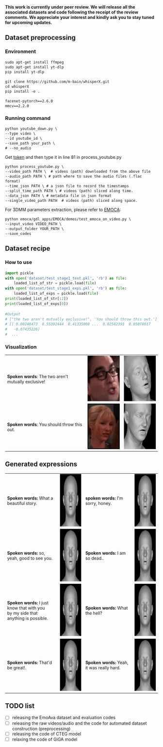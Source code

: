 **This work is currently under peer review. We will release all the associated datasets and code following the receipt of the review comments. We appreciate your interest and kindly ask you to stay tuned for upcoming updates.**


## Dataset preprocessing 

<!-- ## Download from YouTube -->

### Environment

```shell
sudo apt-get install ffmpeg
sudo apt-get install yt-dlp
pip install yt-dlp

git clone https://github.com/m-bain/whisperX.git
cd whisperX
pip install -e .

facenet-pytorch==2.6.0
mmcv==2.2.0
```


### Running command
```
python youtube_down.py \
--type video \
--id youtube_id \
--save_path your_path \
# --no_audio 
```


Get [token](https://huggingface.co/pyannote/speaker-diarization-3.1) and then type it in line 81 in process_youtube.py


```
python process_youtube.py \
--video_path PATH \  # videos (path) downloaded from the above file
--audio_path PATH \ # path where to save the audio files (.flac format)
--time_json PATH \ # a json file to record the timestamps
--split_time_path PATH \ # videos (path) sliced along time.
--data_json PATH \ # metadata file in json format
--single_video_path PATH  # videos (path) sliced along space.
```
For 3DMM parameters extraction, please refer to [EMOCA](https://github.com/radekd91/emoca/tree/release/EMOCA_v2/gdl_apps/EMOCA):
```
python emoca/gdl_apps/EMOCA/demos/test_emoca_on_video.py \
--input_video VIDEO_PATH \
--output_folder YOUR_PATH \
--save_codes 
```

## Dataset recipe

### How to use
```python
import pickle
with open('dataset/test_stage1_text.pkl', 'rb') as file:
    loaded_list_of_str = pickle.load(file)
with open('dataset/test_stage1_exps.pkl', 'rb') as file:
    loaded_list_of_exps = pickle.load(file)
print(loaded_list_of_str[:2])
print(loaded_list_of_exps[0])

#Output
# ["the two aren't mutually exclusive!", 'You should throw this out.']
# [[ 0.00248473  0.55392444  0.41335008 ...  0.02582393  0.05078617
#   -0.07435226]
#  ...
```

### Visualization


<table>
    <tr>
        <td colspan="2"><strong>Spoken words</strong>: The two aren't mutually exclusive!</td>
        <td><img src="https://github.com/WalkerMitty/EmoAva/blob/main/resource/S03E07_rgb2.gif" width="150" height="150" alt="video"></td>
        <td><img src="https://github.com/WalkerMitty/EmoAva/blob/main/resource/S03E07_geometry2.gif" width="150" height="150" alt="video"></td>
    </tr>
    <tr>
        <td colspan="2"><strong>Spoken words</strong>: You should throw this out.</td>
        <td><img src="https://github.com/WalkerMitty/EmoAva/blob/main/resource/dia170_rgb2.gif" width="150" height="150" alt="video"></td>
        <td><img src="https://github.com/WalkerMitty/EmoAva/blob/main/resource/dia170_geometry2.gif" width="150" height="150" alt="video"></td>
    </tr>
</table>

## Generated expressions

<table>
    <tr>
        <td><strong>Spoken words:</strong> What a beautiful story.</td>
        <td><img src="https://github.com/WalkerMitty/EmoAva/blob/main/resource/15_s_100_1029.gif" width="150" height="172.5" alt="video"></td>
        <td><strong>spoken words:</strong> I'm sorry, honey.</td>
        <td><img src="https://github.com/WalkerMitty/EmoAva/blob/main/resource/15_s_13_832.gif" width="150" height="172.5" alt="video"></td>
    </tr>
    <tr>
        <td><strong>Spoken words:</strong> so, yeah, good to see you.</td>
        <td><img src="https://github.com/WalkerMitty/EmoAva/blob/main/resource/15_s_87_1168.gif" width="150" height="172.5" alt="video"></td>
        <td><strong>Spoken words:</strong> I am so dead..</td>
        <td><img src="https://github.com/WalkerMitty/EmoAva/blob/main/resource/15_s_13_3.gif" width="150" height="172.5" alt="video"></td>
    </tr>
    <tr>
        <td><strong>Spoken words:</strong> I just know that with you <br>by my side that anything is possible.</td>
        <td><img src="https://github.com/WalkerMitty/EmoAva/blob/main/resource/15_s_13_925.gif" width="150" height="172.5" alt="video"></td>
        <td><strong>Spoken words:</strong> What the hell? </td>
        <td><img src="https://github.com/WalkerMitty/EmoAva/blob/main/resource/15_s_21_718.gif" width="150" height="172.5" alt="video"></td>
    </tr>
    <tr>
        <td><strong>Spoken words:</strong> That'd be great!.</td>
        <td><img src="https://github.com/WalkerMitty/EmoAva/blob/main/resource/15_s_13_904.gif" width="150" height="172.5" alt="video"></td>
        <td><strong>Spoken words:</strong> Yeah, it was really hard.</td>
        <td><img src="https://github.com/WalkerMitty/EmoAva/blob/main/resource/15_s_13_74.gif" width="150" height="172.5" alt="video"></td>
    </tr>
</table>


## TODO list

- [ ] releasing the EmoAva dataset and evaluation codes
- [ ] releasing the raw videos/audio and the code for automated dataset construction (preprocessing)
- [ ] releasing the code of CTEG model
- [ ] relaxing the code of GiGA model

